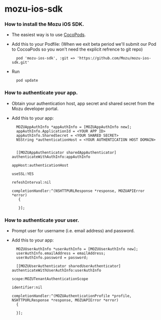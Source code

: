 # mozu-ios-sdk

### How to install the Mozu iOS SDK.
* The easiest way is to use [CocoPods](http://cocoapods.org).
* Add this to your Podfile: (When we exit beta period we'll submit our Pod to CocoaPods so you won't need the explicit refrence to git repo)

		pod 'mozu-ios-sdk', :git => 'https://github.com/Mozu/mozu-ios-sdk.git'
* Run

		pod update

### How to authenticate your app.
* Obtain your authentication host, app secret and shared secret from the Mozu developer portal.
* Add this to your app:

		MOZUAppAuthInfo *appAuthInfo = [MOZUAppAuthInfo new];
	    appAuthInfo.ApplicationId = <YOUR APP ID>
	    appAuthInfo.SharedSecret = <YOUR SHARED SECRET>
	    NSString *authenticationHost = <YOUR AUTHENTICATION HOST DOMAIN>
	    
	    
	    [[MOZUAppAuthenticator sharedAppAuthenticator] authenticateWithAuthInfo:appAuthInfo
	                                                                    appHost:authenticationHost
	                                                                     useSSL:YES
	                                                             refeshInterval:nil
	                                                          completionHandler:^(NSHTTPURLResponse *response, MOZUAPIError *error)
	     {

	     }];

### How to authenticate your user.
* Prompt user for username (i.e. email address) and password.
* Add this to your app:

	    MOZUUserAuthInfo *userAuthInfo = [MOZUUserAuthInfo new];
	    userAuthInfo.emailAddress = emailAddress;
	    userAuthInfo.password = password;
	
		[[MOZUUserAuthenticator sharedUserAuthenticator] authenticateWithUserAuthInfo:userAuthInfo
		                                                                     scope:MOZUTenantAuthenticationScope
		                                                                identifier:nil
		                                                         completionHandler:^(MOZUAuthenticationProfile *profile, NSHTTPURLResponse *response, MOZUAPIError *error)
		{

		}];
